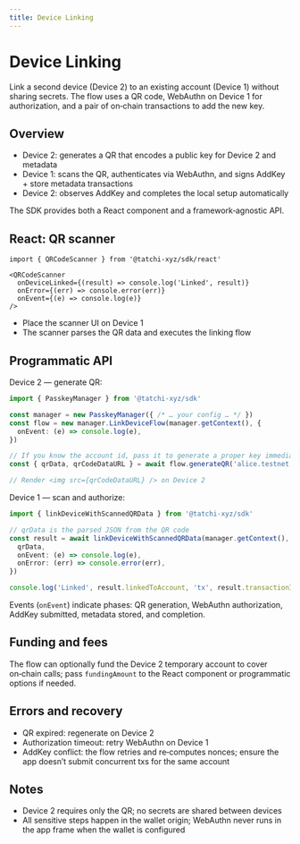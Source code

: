 ```yaml
---
title: Device Linking
---
```


# Device Linking

Link a second device (Device 2) to an existing account (Device 1) without sharing secrets. The flow uses a QR code, WebAuthn on Device 1 for authorization, and a pair of on‑chain transactions to add the new key.

## Overview

- Device 2: generates a QR that encodes a public key for Device 2 and metadata
- Device 1: scans the QR, authenticates via WebAuthn, and signs AddKey + store metadata transactions
- Device 2: observes AddKey and completes the local setup automatically

The SDK provides both a React component and a framework‑agnostic API.

## React: QR scanner

```tsx
import { QRCodeScanner } from '@tatchi-xyz/sdk/react'

<QRCodeScanner
  onDeviceLinked={(result) => console.log('Linked', result)}
  onError={(err) => console.error(err)}
  onEvent={(e) => console.log(e)}
/>
```

- Place the scanner UI on Device 1
- The scanner parses the QR data and executes the linking flow

## Programmatic API

Device 2 — generate QR:

```ts
import { PasskeyManager } from '@tatchi-xyz/sdk'

const manager = new PasskeyManager({ /* … your config … */ })
const flow = new manager.LinkDeviceFlow(manager.getContext(), {
  onEvent: (e) => console.log(e),
})

// If you know the account id, pass it to generate a proper key immediately; otherwise a temp key is used.
const { qrData, qrCodeDataURL } = await flow.generateQR('alice.testnet')

// Render <img src={qrCodeDataURL} /> on Device 2
```

Device 1 — scan and authorize:

```ts
import { linkDeviceWithScannedQRData } from '@tatchi-xyz/sdk'

// qrData is the parsed JSON from the QR code
const result = await linkDeviceWithScannedQRData(manager.getContext(), {
  qrData,
  onEvent: (e) => console.log(e),
  onError: (err) => console.error(err),
})

console.log('Linked', result.linkedToAccount, 'tx', result.transactionId)
```

Events (`onEvent`) indicate phases: QR generation, WebAuthn authorization, AddKey submitted, metadata stored, and completion.

## Funding and fees

The flow can optionally fund the Device 2 temporary account to cover on‑chain calls; pass `fundingAmount` to the React component or programmatic options if needed.

## Errors and recovery

- QR expired: regenerate on Device 2
- Authorization timeout: retry WebAuthn on Device 1
- AddKey conflict: the flow retries and re‑computes nonces; ensure the app doesn’t submit concurrent txs for the same account

## Notes

- Device 2 requires only the QR; no secrets are shared between devices
- All sensitive steps happen in the wallet origin; WebAuthn never runs in the app frame when the wallet is configured

